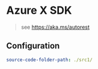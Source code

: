 # Azure X SDK

> see https://aka.ms/autorest

## Configuration

```yaml
source-code-folder-path: ./src1/